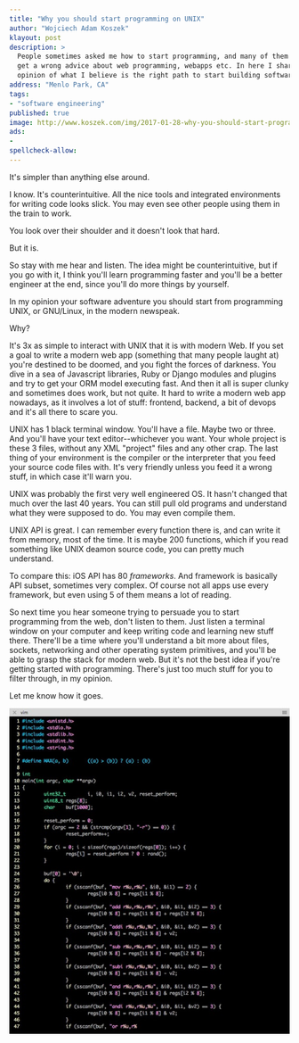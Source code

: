 ```yaml
---
title: "Why you should start programming on UNIX"
author: "Wojciech Adam Koszek"
klayout: post
description: >
  People sometimes asked me how to start programming, and many of them
  get a wrong advice about web programming, webapps etc. In here I share my
  opinion of what I believe is the right path to start building software.
address: "Menlo Park, CA"
tags:
- "software engineering"
published: true
image: http://www.koszek.com/img/2017-01-28-why-you-should-start-programming-on-unix/unix_75p.jpg
ads:
-
spellcheck-allow:
---
```


It's simpler than anything else around.

I know. It's counterintuitive. All the nice tools and integrated
environments for writing code looks slick. You may even see other people
using them in the train to work.

You look over their shoulder and it doesn't look that hard.

But it is.

So stay with me hear and listen. The idea might be counterintuitive, but if
you go with it, I think you'll learn programming faster and you'll be a
better engineer at the end, since you'll do more things by yourself.

In my opinion your software adventure you should start from programming
UNIX, or GNU/Linux, in the modern newspeak.

Why?

It's 3x as simple to interact with UNIX that it is with modern Web. If you
set a goal to write a modern web app (something that many people laught at)
you're destined to be doomed, and you fight the forces of darkness. You dive
in a sea of Javascript libraries, Ruby or Django modules and plugins and try
to get your ORM model executing fast. And then it all is super clunky and
sometimes does work, but not quite. It hard to write a modern web app
nowadays, as it involves a lot of stuff: frontend, backend, a bit of devops
and it's all there to scare you.

UNIX has 1 black terminal window. You'll have a file. Maybe two or three.
And you'll have your text editor--whichever you want. Your whole project is
these 3 files, without any XML "project" files and any other crap. The last
thing of your environment is the compiler or the interpreter that you feed
your source code files with. It's very friendly unless you feed it a wrong
stuff, in which case it'll warn you.

UNIX was probably the first very well engineered OS. It hasn't changed that
much over the last 40 years. You can still pull old programs and understand
what they were supposed to do. You may even compile them.

UNIX API is great. I can remember every function there is, and
can write it from memory, most of the time. It is maybe 200 functions,
which if you read something like UNIX deamon source code, you can pretty
much understand.

To compare this: iOS API has 80 *frameworks*. And framework is basically API
subset, sometimes very complex. Of course not all apps use every framework,
but even using 5 of them means a lot of reading.

So next time you hear someone trying to persuade you to start programming
from the web, don't listen to them. Just listen a terminal window on your
computer and keep writing code and learning new stuff there. There'll be a
time where you'll understand a bit more about files, sockets, networking and
other operating system primitives, and you'll be able to grasp the stack for
modern web. But it's not the best idea if you're getting started with
programming. There's just too much stuff for you to filter through, in my
opinion.

Let me know how it goes.

![unix](/img/2017-01-28-why-you-should-start-programming-on-unix/unix_75p.jpg "unix")
